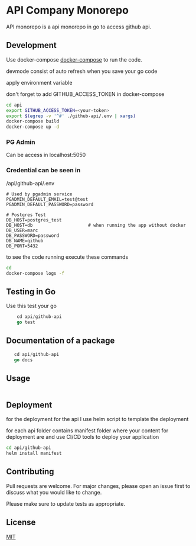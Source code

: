# API Company Monorepo

API monorepo is a api monorepo in go to access github api.

## Development

Use docker-compose [docker-compose](https://docs.docker.com/compose/) to run the code.

devmode consist of auto refresh when you save your go code

apply environment variable

don't forget to add GITHUB_ACCESS_TOKEN in docker-compose

```bash
cd api
export GITHUB_ACCESS_TOKEN=<your-token>
export $(egrep -v '^#' ./github-api/.env | xargs)
docker-compose build
docker-compose up -d
```
### PG Admin 

Can be access in localhost:5050

### Credential can be seen in 

/api/github-api/.env

```echo
# Used by pgadmin service 
PGADMIN_DEFAULT_EMAIL=test@test
PGADMIN_DEFAULT_PASSWORD=password

# Postgres Test
DB_HOST=postgres_test                      
DB_HOST=db                     # when running the app without docker 
DB_USER=marc
DB_PASSWORD=password
DB_NAME=github
DB_PORT=5432
```


to see the code running execute these commands
```bash
cd 
docker-compose logs -f
```

## Testing in Go

Use this test your go 

```GO
    cd api/github-api
    go test 
```
## Documentation of a package

```go
   cd api/github-api
   go docs
```

## Usage

```GO

```

## Deployment 

for the deployment for the api I use helm script to template the deployment

for each api folder contains manifest folder where your content for deployment are and use CI/CD tools to deploy your application

```bash
cd api/github-api
helm install manifest 
```


## Contributing
Pull requests are welcome. For major changes, please open an issue first to discuss what you would like to change.

Please make sure to update tests as appropriate.

## License
[MIT](https://choosealicense.com/licenses/mit/)